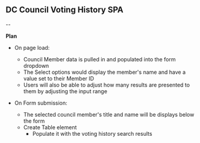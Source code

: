 ## DC Council Voting History SPA
--

**Plan**
- On page load:
  - Council Member data is pulled in and populated into the form dropdown
  - The Select options would display the member's name and have a value set to their Member ID
  - Users will also be able to adjust how many results are presented to them by adjusting the input range

- On Form submission:
  - The selected council member's title and name will be displays below the form
  - Create Table element
    - Populate it with the voting history search results
